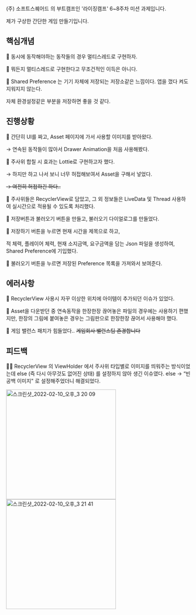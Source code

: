 (주) 소프트스퀘어드 의 부트캠프인 '라이징캠프' 6~8주차 미션 과제입니다.

제가 구상한 간단한 게임 만들기입니다.

## 핵심개념

📕 동시에 동작해야하는 동작들의 경우 멀티스레드로 구현하자.

📕 뭐든지 멀티스레드로 구현한다고 무조건적인 이득은 아니다.

📕 Shared Preference 는 기기 자체에 저장되는 저장소같은 느낌이다. 앱을 껐다 켜도 지워지지 않는다.

자체 환경설정같은 부분을 저장하면 좋을 것 같다.

## 진행상황

🚂 간단히 UI를 짜고, Asset 페이지에 가서 사용할 이미지를 받아왔다.

→ 연속된 동작들이 많아서 Drawer Animation을 처음 사용해봤다.

🚂 주사위 합칠 시 효과는 Lottie로 구현하고자 했다.

→ 하지만 하고 나서 보니 너무 허접해보여서 Asset을 구해서 넣었다.

~~→ 여전히 허접하긴 하다..~~

🚂 주사위들은 RecyclerView로 담았고, 그 외 정보들은 LiveData 및 Thread 사용하여 실시간으로 적용될 수 있도록 처리했다.

🚂 저장버튼과 불러오기 버튼을 만들고, 불러오기 다이얼로그를 만들었다.

🚂 저장하기 버튼을 누르면 현재 시간을 제목으로 하고,

적 체력, 플레이어 체력, 현재 소지금액, 요구금액을 담는 Json 파일을 생성하여, Shared Preference에 기입했다.

🚂 불러오기 버튼을 누르면 저장된 Preference 목록을 가져와서 보여준다.

## 에러사항

💢 RecyclerView 사용시 자꾸 이상한 위치에 아이템이 추가되던 이슈가 있었다.

💢 Asset을 다운받던 중 연속동작을 한장한장 끊어놓은 파일의 경우에는 사용하기 편했지만, 한장의 그림에 붙여놓은 경우는 그림판으로 한장한장 끊어서 사용해야 했다.

💢 게임 밸런스 패치가 힘들었다.. ~~게임회사 밸런스팀 존경합니다~~

## 피드백

🤦🏻 RecyclerView 의 ViewHolder 에서 주사위 타입별로 이미지를 띄워주는 방식이었는데 else (즉 다시 아무것도 없어진 상태) 를 설정하지 않아 생긴 이슈였다. else → “빈 공백 이미지" 로 설정해주었더니 해결되었다.



<img width="300" alt="스크린샷_2022-02-10_오후_3 20 09" src="https://user-images.githubusercontent.com/80454599/163405763-2195d8c9-f4d4-4772-8ea2-a5e350bd27fa.png">

<img width="300" alt="스크린샷_2022-02-10_오후_3 21 41" src="https://user-images.githubusercontent.com/80454599/163405781-f8781840-3d64-4d7b-a999-affd79637e5e.png">


